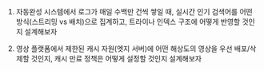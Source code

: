 1. 자동완성 시스템에서 로그가 매일 수백만 건씩 쌓일 때, 실시간 인기 검색어를 어떤 방식(스트리밍 vs 배치)으로 집계하고, 트라이나 인덱스 구조에 어떻게 반영할 것인지 설계해보자

2. 영상 플랫폼에서 제한된 캐시 자원(엣지 서버)에 어떤 해상도의 영상을 우선 배포/삭제할 것인지, 캐시 만료 정책은 어떻게 설정할 것인지 설계해보자
